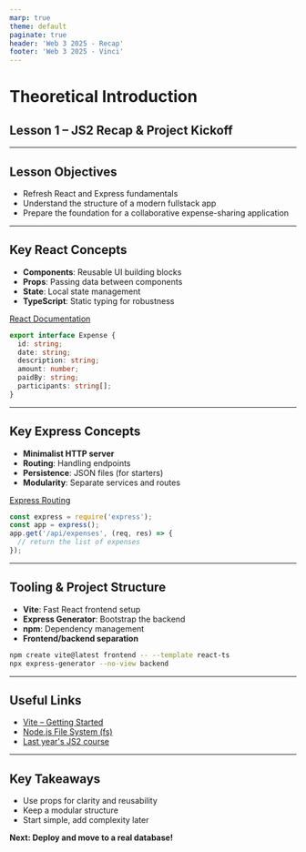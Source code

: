 ```yaml
---
marp: true
theme: default
paginate: true
header: 'Web 3 2025 - Recap'
footer: 'Web 3 2025 - Vinci'
---
```


# Theoretical Introduction

## Lesson 1 – JS2 Recap & Project Kickoff

---

## Lesson Objectives

- Refresh React and Express fundamentals
- Understand the structure of a modern fullstack app
- Prepare the foundation for a collaborative expense-sharing application

---

## Key React Concepts

- **Components**: Reusable UI building blocks
- **Props**: Passing data between components
- **State**: Local state management
- **TypeScript**: Static typing for robustness

[React Documentation](https://reactjs.org/docs/hello-world.html)

```typescript
export interface Expense {
  id: string;
  date: string;
  description: string;
  amount: number;
  paidBy: string;
  participants: string[];
}
```

---

## Key Express Concepts

- **Minimalist HTTP server**
- **Routing**: Handling endpoints
- **Persistence**: JSON files (for starters)
- **Modularity**: Separate services and routes

[Express Routing](https://expressjs.com/en/starter/basic-routing.html)

```js
const express = require('express');
const app = express();
app.get('/api/expenses', (req, res) => {
  // return the list of expenses
});
```

---

## Tooling & Project Structure

- **Vite**: Fast React frontend setup
- **Express Generator**: Bootstrap the backend
- **npm**: Dependency management
- **Frontend/backend separation**

```bash
npm create vite@latest frontend -- --template react-ts
npx express-generator --no-view backend
```

---

## Useful Links

- [Vite – Getting Started](https://vitejs.dev/guide/)
- [Node.js File System (fs)](https://nodejs.org/api/fs.html)
- [Last year's JS2 course](https://e-vinci.github.io/js2)

---

## Key Takeaways

- Use props for clarity and reusability
- Keep a modular structure
- Start simple, add complexity later

**Next: Deploy and move to a real database!**
